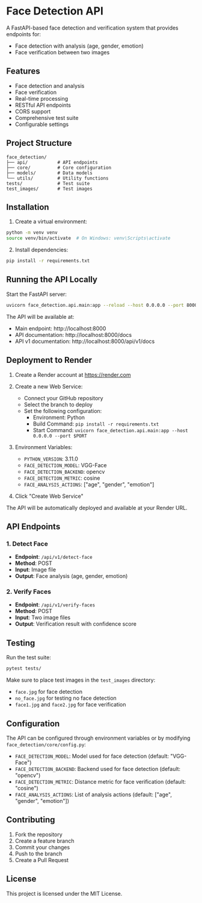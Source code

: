 # Face Detection API

A FastAPI-based face detection and verification system that provides endpoints for:
- Face detection with analysis (age, gender, emotion)
- Face verification between two images

## Features

- Face detection and analysis
- Face verification
- Real-time processing
- RESTful API endpoints
- CORS support
- Comprehensive test suite
- Configurable settings

## Project Structure

```
face_detection/
├── api/           # API endpoints
├── core/          # Core configuration
├── models/        # Data models
└── utils/         # Utility functions
tests/             # Test suite
test_images/       # Test images
```

## Installation

1. Create a virtual environment:
```bash
python -m venv venv
source venv/bin/activate  # On Windows: venv\Scripts\activate
```

2. Install dependencies:
```bash
pip install -r requirements.txt
```

## Running the API Locally

Start the FastAPI server:
```bash
uvicorn face_detection.api.main:app --reload --host 0.0.0.0 --port 8000
```

The API will be available at:
- Main endpoint: http://localhost:8000
- API documentation: http://localhost:8000/docs
- API v1 documentation: http://localhost:8000/api/v1/docs

## Deployment to Render

1. Create a Render account at https://render.com

2. Create a new Web Service:
   - Connect your GitHub repository
   - Select the branch to deploy
   - Set the following configuration:
     - Environment: Python
     - Build Command: `pip install -r requirements.txt`
     - Start Command: `uvicorn face_detection.api.main:app --host 0.0.0.0 --port $PORT`

3. Environment Variables:
   - `PYTHON_VERSION`: 3.11.0
   - `FACE_DETECTION_MODEL`: VGG-Face
   - `FACE_DETECTION_BACKEND`: opencv
   - `FACE_DETECTION_METRIC`: cosine
   - `FACE_ANALYSIS_ACTIONS`: ["age", "gender", "emotion"]

4. Click "Create Web Service"

The API will be automatically deployed and available at your Render URL.

## API Endpoints

### 1. Detect Face
- **Endpoint**: `/api/v1/detect-face`
- **Method**: POST
- **Input**: Image file
- **Output**: Face analysis (age, gender, emotion)

### 2. Verify Faces
- **Endpoint**: `/api/v1/verify-faces`
- **Method**: POST
- **Input**: Two image files
- **Output**: Verification result with confidence score

## Testing

Run the test suite:
```bash
pytest tests/
```

Make sure to place test images in the `test_images` directory:
- `face.jpg` for face detection
- `no_face.jpg` for testing no face detection
- `face1.jpg` and `face2.jpg` for face verification

## Configuration

The API can be configured through environment variables or by modifying `face_detection/core/config.py`:

- `FACE_DETECTION_MODEL`: Model used for face detection (default: "VGG-Face")
- `FACE_DETECTION_BACKEND`: Backend used for face detection (default: "opencv")
- `FACE_DETECTION_METRIC`: Distance metric for face verification (default: "cosine")
- `FACE_ANALYSIS_ACTIONS`: List of analysis actions (default: ["age", "gender", "emotion"])

## Contributing

1. Fork the repository
2. Create a feature branch
3. Commit your changes
4. Push to the branch
5. Create a Pull Request

## License

This project is licensed under the MIT License. 